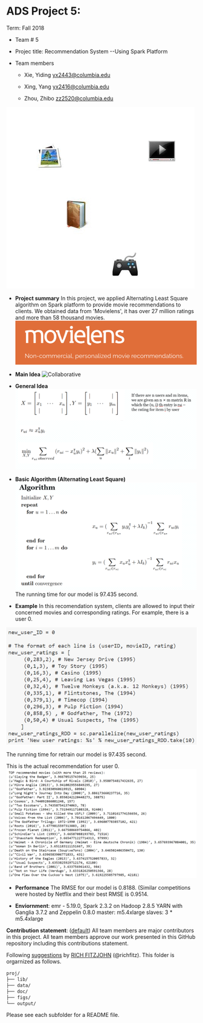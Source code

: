 # ADS Project 5: 

Term: Fall 2018

+ Team # 5
+ Projec title: Recommendation System 
--Using Spark Platform

+ Team members

	+ Xie, Yiding yx2443@columbia.edu
	
	+ Xing, Yang yx2416@columbia.edu
	
	+ Zhou, Zhibo zz2520@columbia.edu

![Collaborative](figs/Collaborative_filtering.gif)

+ **Project summary**
In this project, we applied Alternating Least Square algorithm on Spark platform to provide movie recommendations to clients. We obtained data from 'Movielens', it has over 27 million ratings and more than 58 thousand movies.
![MovieLens](figs/MovieLens.png)

+ **Main Idea**
![Collaborative](figs/MainIdea.png)

+ **General Idea**
![Collaborative](figs/General_idea.png)

+ **Basic Algorithm (Alternating Least Square)**
![Collaborative](figs/Algorithm.png)
The running time for our model is 97.435 second.

+ **Example**
In this recomendation system, clients are allowed to input their concerned movies and corresponding ratings. For example, there is a user 0.

![Collaborative](figs/Example.png)

The running time for retrain our model is 97.435 second.

This is the actual recommendation for user 0.
![Collaborative](figs/GivenExample.png)

+ **Performance**
The RMSE for our model is 0.8188. (Similar competitions were hosted by Netflix and their best RMSE is 0.9514.

+ **Enviornment**: emr - 5.19.0, Spark 2.3.2 on Hadoop 2.8.5 YARN with Ganglia 3.7.2 and Zeppelin 0.8.0
               master: m5.4xlarge 
	       slaves: 3 * m5.4xlarge


**Contribution statement**: ([default](doc/a_note_on_contributions.md)) All team members are major contributors in this project. All team members approve our work presented in this GitHub repository including this contributions statement. 

Following [suggestions](http://nicercode.github.io/blog/2013-04-05-projects/) by [RICH FITZJOHN](http://nicercode.github.io/about/#Team) (@richfitz). This folder is orgarnized as follows.

```
proj/
├── lib/
├── data/
├── doc/
├── figs/
└── output/
```

Please see each subfolder for a README file.
